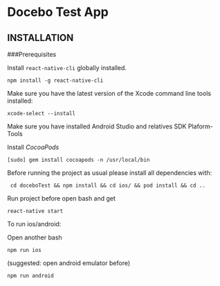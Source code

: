 # Docebo Test App
## INSTALLATION

###Prerequisites

Install `react-native-cli` globally installed.

```
npm install -g react-native-cli
```

Make sure you have the latest version of the Xcode command line tools installed:

```
xcode-select --install
```

Make sure you have installed Android Studio and relatives SDK Plaform-Tools

Install _CocoaPods_
```
[sudo] gem install cocoapods -n /usr/local/bin
```

Before running the project as usual please install all dependencies with:
```
 cd doceboTest && npm install && cd ios/ && pod install && cd ..
```
Run project before open bash and get
```
react-native start
```
To run ios/android:

Open another bash
```
npm run ios
```
(suggested: open android emulator before)

```
npm run android
```

